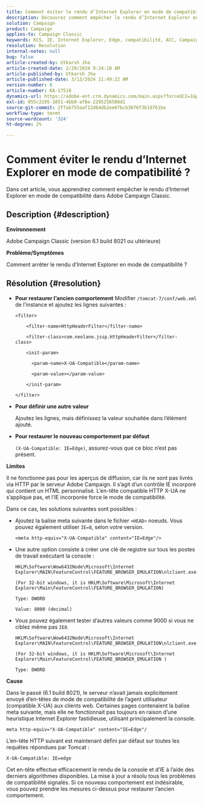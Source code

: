```yaml
---
title: Comment éviter le rendu d’Internet Explorer en mode de compatibilité ?
description: Découvrez comment empêcher le rendu d’Internet Explorer en mode de compatibilité dans Adobe Campaign Classic.
solution: Campaign
product: Campaign
applies-to: Campaign Classic
keywords: KCS, IE, Internet Explorer, Edge, compatibilité, ACC, Campaign Classic
resolution: Resolution
internal-notes: null
bug: false
article-created-by: Utkarsh Jha
article-created-date: 2/29/2024 9:24:10 AM
article-published-by: Utkarsh Jha
article-published-date: 3/13/2024 11:49:22 AM
version-number: 8
article-number: KA-17518
dynamics-url: https://adobe-ent.crm.dynamics.com/main.aspx?forceUCI=1&pagetype=entityrecord&etn=knowledgearticle&id=3f94054a-e4d6-ee11-9079-6045bd0067ea
exl-id: 055c2195-1051-4bb0-af8e-2295256508d1
source-git-commit: 2ffab755aaf12d64db2ee07bcb36f6f3b19761be
workflow-type: tm+mt
source-wordcount: '324'
ht-degree: 2%

---
```


# Comment éviter le rendu d’Internet Explorer en mode de compatibilité ?


Dans cet article, vous apprendrez comment empêcher le rendu d’Internet Explorer en mode de compatibilité dans Adobe Campaign Classic.

## Description {#description}


<b>Environnement</b>

Adobe Campaign Classic (version 6.1 build 8021 ou ultérieure)

<b>Problème/Symptômes</b>

Comment arrêter le rendu d’Internet Explorer en mode de compatibilité ?


## Résolution {#resolution}


- <b>Pour restaurer l’ancien comportement</b>
Modifier `/tomcat-7/conf/web.xml` de l&#39;instance et ajoutez les lignes suivantes :


  ```
  <filter>
  
      <filter-name>HttpHeaderFilter</filter-name>
  
      <filter-class>com.neolane.jssp.HttpHeaderFilter</filter-
  class>
  
      <init-param>
  
        <param-name>X-UA-Compatible</param-name>
  
        <param-value></param-value>
  
      </init-param>
  
  </filter>
  ```




- <b>Pour définir une autre valeur</b>

  Ajoutez les lignes, mais définissez la valeur souhaitée dans l’élément ajouté.
- <b>Pour restaurer le nouveau comportement par défaut</b>

  `(X-UA-Compatible: IE=Edge)`, assurez-vous que ce bloc n’est pas présent.


<b>Limites</b>

Il ne fonctionne pas pour les aperçus de diffusion, car ils ne sont pas livrés via HTTP par le serveur Adobe Campaign. Il s’agit d’un contrôle IE incorporé qui contient un HTML personnalisé. L’en-tête compatible HTTP X-UA ne s’applique pas, et l’IE incorporée force le mode de compatibilité.

Dans ce cas, les solutions suivantes sont possibles :

- Ajoutez la balise meta suivante dans le fichier `<HEAD>` noeuds. Vous pouvez également utiliser `IE=8`, selon votre version.


  ```
  <meta http-equiv="X-UA-Compatible" content="IE=Edge"/>
  ```




- Une autre option consiste à créer une clé de registre sur tous les postes de travail exécutant la console :


  ```
  HKLM\Software\Wow6432Node\Microsoft\Internet Explorer\MAIN\FeatureControl\FEATURE_BROWSER_EMULATION\nlclient.exe
  
  (For 32-bit windows, it is HKLM\Software\Microsoft\Internet Explorer\Main\FeatureControl\FEATURE_BROWSER_EMULATION)
  
  Type: DWORD
  
  Value: 8000 (decimal)
  ```




- Vous pouvez également tester d’autres valeurs comme 9000 si vous ne ciblez même pas `IE8`.

  ```
  HKLM\Software\Wow6432Node\Microsoft\Internet Explorer\MAIN\FeatureControl\FEATURE_BROWSER_EMULATION\nlclient.exe
  
  (For 32-bit windows, it is HKLM\Software\Microsoft\Internet Explorer\Main\FeatureControl\FEATURE_BROWSER_EMULATION )
  
  Type: DWORD
  ```


<b>Cause</b>

Dans le passé (6.1 build  8021), le serveur n’avait jamais explicitement envoyé d’en-têtes de mode de compatibilité de l’agent utilisateur (compatible X-UA) aux clients web. Certaines pages contenaient la balise meta suivante, mais elle ne fonctionnait pas toujours en raison d’une heuristique Internet Explorer fastidieuse, utilisant principalement la console.


```
meta http-equiv="X-UA-Compatible" content="IE=Edge"/
```


L’en-tête HTTP suivant est maintenant défini par défaut sur toutes les requêtes répondues par Tomcat :


```
X-UA-Compatible: IE=edge
```


Cet en-tête effectue efficacement le rendu de la console et d’IE à l’aide des derniers algorithmes disponibles. La mise à jour a résolu tous les problèmes de compatibilité signalés. Si ce nouveau comportement est indésirable, vous pouvez prendre les mesures ci-dessus pour restaurer l’ancien comportement.
